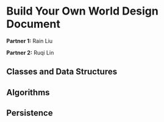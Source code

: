# Build Your Own World Design Document

**Partner 1:** Rain Liu

**Partner 2:** Ruqi Lin

## Classes and Data Structures

## Algorithms

## Persistence
